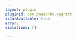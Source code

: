 ```yaml
---
layout: plugin
pluginId: com.bmuschko.vagrant
isJarAvailable: true
error: ''
violations: []

---
```

